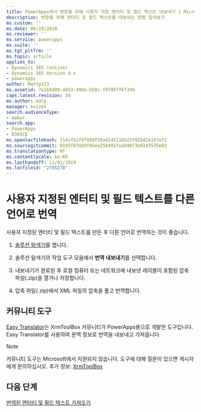 ```yaml
---
title: PowerApps에서 변환을 위해 사용자 지정 엔터티 및 필드 텍스트 내보내기 | MicrosoftDocs
description: 변환을 위해 엔터티 및 필드 텍스트를 내보내는 방법 알아보기
ms.custom: ''
ms.date: 06/19/2018
ms.reviewer: ''
ms.service: powerapps
ms.suite: ''
ms.tgt_pltfrm: ''
ms.topic: article
applies_to:
- Dynamics 365 (online)
- Dynamics 365 Version 9.x
- powerapps
author: Mattp123
ms.assetid: 7e269d09-4453-490a-b50c-f0795ff6f348
caps.latest.revision: 34
ms.author: matp
manager: kvivek
search.audienceType:
- maker
search.app:
- PowerApps
- D365CE
ms.openlocfilehash: f14cf61f6f09df50a4245116b23f82bd2e147ef1
ms.sourcegitcommit: 8185f87dddf05ee256491feab9873e9143535e02
ms.translationtype: HT
ms.contentlocale: ko-KR
ms.lasthandoff: 11/01/2019
ms.locfileid: "2705278"
---
```

# <a name="translate-customized-entity-and-field-text-into-other-languages"></a>사용자 지정된 엔터티 및 필드 텍스트를 다른 언어로 번역

사용자 지정된 엔터티 및 필드 텍스트를 만든 후 다른 언어로 번역하는 것이 좋습니다.  
  
1. [솔루션 탐색기](../model-driven-apps/advanced-navigation.md#solution-explorer)를 엽니다.    
  
2. 솔루션 탐색기의 작업 도구 모음에서 **번역 내보내기**를 선택합니다.  
3.  내보내기가 완료된 후 로컬 컴퓨터 또는 네트워크에 내보낸 레이블이 포함된 압축 파일(.zip)을 열거나 저장합니다.  
  
4.  압축 파일(.zip)에서 XML 파일의 압축을 풀고 번역합니다.  

## <a name="community-tools"></a>커뮤니티 도구

[Easy Translator](https://www.xrmtoolbox.com/plugins/MsCrmTools.Translator/)는 XrmToolBox 커뮤니티가 PowerApps용으로 개발한 도구입니다. Easy Translator를 사용하여 문맥 정보로 번역을 내보내고 가져옵니다. 

> [!NOTE]
> 커뮤니티 도구는 Microsoft에서 지원되지 않습니다. 도구에 대해 질문이 있으면 게시자에게 문의하십시오. 추가 정보: [XrmToolBox](https://www.xrmtoolbox.com)

## <a name="next-steps"></a>다음 단계  
 [번역된 엔터티 및 필드 텍스트 가져오기](import-translated-entity-field-text.md)
